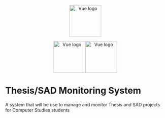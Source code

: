<p align="center"><a href="https://vuejs.org" target="_blank" rel="noopener noreferrer"><img width="100" src="https://vuejs.org/images/logo.png" alt="Vue logo"></a></p>
<p align="center"><a href="https://vuejs.org" target="_blank" rel="noopener noreferrer"><img width="100" src="https://vuejs.org/images/logo.png" alt="Vue logo"><img width="100" src="http://www.stickpng.com/img/icons-logos-emojis/tech-companies/laravel-logo" alt="Vue logo"></a></p>

# Thesis/SAD Monitoring System
A system that will be use to manage and monitor Thesis and SAD projects for Computer Studies students

